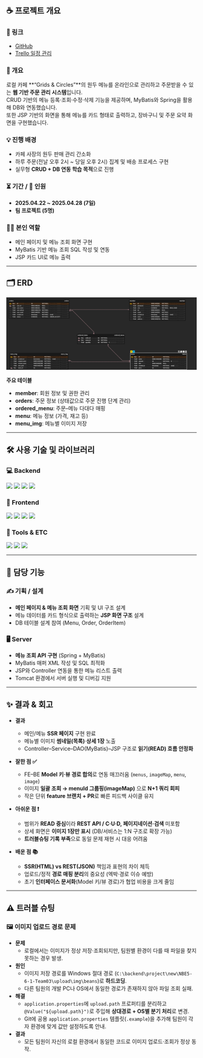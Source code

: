 ## ☕ 프로젝트 개요

### 🔗 링크  
- [GitHub](https://github.com/prgrms-be-devcourse/NBE5-6-1-Team03)  
- [Trello 일정 관리](https://trello.com/b/itm14CbP/nbe5-6-1)

### 📝 개요  
로컬 카페 **“Grids & Circles”**의 원두 메뉴를 온라인으로 관리하고 주문받을 수 있는 **웹 기반 주문 관리 시스템**입니다.  
CRUD 기반의 메뉴 등록·조회·수정·삭제 기능을 제공하며, MyBatis와 Spring을 활용해 DB와 연동했습니다.  
또한 JSP 기반의 화면을 통해 메뉴를 카드 형태로 출력하고, 장바구니 및 주문 요약 화면을 구현했습니다.

### 💡 진행 배경  
- 카페 사장의 원두 판매 관리 간소화  
- 하루 주문(전날 오후 2시 ~ 당일 오후 2시) 집계 및 배송 프로세스 구현  
- 실무형 **CRUD + DB 연동 학습 목적**으로 진행  

### ⏳ 기간 / 👥 인원  
- **2025.04.22 ~ 2025.04.28 (7일)**  
- **팀 프로젝트 (5명)**  

### 👨‍💻 본인 역할  
- 메인 페이지 및 메뉴 조회 화면 구현  
- MyBatis 기반 메뉴 조회 SQL 작성 및 연동  
- JSP 카드 UI로 메뉴 출력

---

## 🗂️ ERD

![ERD 다이어그램](images/ERD.png)

**주요 테이블**
- **member**: 회원 정보 및 권한 관리
- **orders**: 주문 정보 (상태값으로 주문 진행 단계 관리)
- **ordered_menu**: 주문–메뉴 다대다 매핑
- **menu**: 메뉴 정보 (가격, 재고 등)
- **menu_img**: 메뉴별 이미지 저장

---

## 🛠️ 사용 기술 및 라이브러리

### 💻 Backend  
<p>
  <img src="https://img.shields.io/badge/Java-007396?style=flat&logo=openjdk&logoColor=white"/>
  <img src="https://img.shields.io/badge/Spring-6DB33F?style=flat&logo=spring&logoColor=white"/>
  <img src="https://img.shields.io/badge/MyBatis-005B9F?style=flat"/>
  <img src="https://img.shields.io/badge/MySQL-4479A1?style=flat&logo=mysql&logoColor=white"/>
</p>

### 🎨 Frontend  
<p>
  <img src="https://img.shields.io/badge/HTML5-E34F26?style=flat&logo=html5&logoColor=white"/>
  <img src="https://img.shields.io/badge/CSS3-1572B6?style=flat&logo=css3&logoColor=white"/>
  <img src="https://img.shields.io/badge/JavaScript-F7DF1E?style=flat&logo=javascript&logoColor=black"/>
  <img src="https://img.shields.io/badge/JSP-007396?style=flat"/>
</p>

### 🧰 Tools & ETC  
<p>
  <img src="https://img.shields.io/badge/IntelliJ%20IDEA-000000?style=flat&logo=intellijidea&logoColor=white"/>
  <img src="https://img.shields.io/badge/Apache%20Tomcat-F8DC75?style=flat&logo=apachetomcat&logoColor=black"/>
  <img src="https://img.shields.io/badge/GitHub-181717?style=flat&logo=github&logoColor=white"/>
</p>

---

## 📌 담당 기능

### ✍️ 기획 / 설계
- **메인 페이지 & 메뉴 조회 화면** 기획 및 UI 구조 설계  
- 메뉴 데이터를 카드 형식으로 출력하는 **JSP 화면 구조** 설계  
- DB 테이블 설계 참여 (Menu, Order, OrderItem)  

### 🖥️ Server
- **메뉴 조회 API 구현** (Spring + MyBatis)  
- MyBatis 매퍼 XML 작성 및 SQL 최적화  
- JSP와 Controller 연동을 통한 메뉴 리스트 출력  
- Tomcat 환경에서 서버 실행 및 디버깅 지원

---

## ✨ 결과 & 회고

- **결과**  
  - 메인/메뉴 **SSR 페이지** 구현 완료  
  - 메뉴별 이미지 **썸네일(목록)**·**상세 1장** 노출  
  - Controller–Service–DAO(MyBatis)–JSP 구조로 **읽기(READ) 흐름 안정화**

- **잘한 점 ✅**  
  - FE–BE **Model 키·뷰 경로 합의**로 연동 매끄러움 (`menus`, `imageMap`, `menu`, `image`)  
  - 이미지 **일괄 조회 → menuId 그룹핑(imageMap)** 으로 **N+1 쿼리 회피**  
  - 작은 단위 **feature 브랜치 + PR**로 빠른 피드백 사이클 유지

- **아쉬운 점 ❗**  
  - 범위가 **READ 중심**이라 **REST API / C·U·D, 페이지네이션·검색** 미포함  
  - 상세 화면은 **이미지 1장만 표시** (DB/서비스는 1:N 구조로 확장 가능)  
  - **트러블슈팅 기록 부족**으로 동일 문제 재현 시 대응 어려움

- **배운 점 📚**  
  - **SSR(HTML) vs REST(JSON)** 책임과 표현의 차이 체득  
  - 업로드/정적 **경로 매핑 분리**의 중요성 (엑박·경로 이슈 예방)  
  - 초기 **인터페이스 문서화**(Model 키/뷰 경로)가 협업 비용을 크게 줄임

---

## ⚠️ 트러블 슈팅

### 🖼️ 이미지 업로드 경로 문제
- **문제**  
  - 로컬에서는 이미지가 정상 저장·조회되지만, 팀원별 환경이 다를 때 파일을 찾지 못하는 경우 발생.
- **원인**  
  - 이미지 저장 경로를 Windows 절대 경로
    (`C:\backend\project\new\NBE5-6-1-Team03\upload\img\beans`)로 **하드코딩**.  
  - 다른 팀원의 개발 PC나 OS에서 동일한 경로가 존재하지 않아 파일 조회 실패.
- **해결**  
  - `application.properties`에 `upload.path` 프로퍼티를 분리하고  
    `@Value("${upload.path}")`로 주입해 **상대경로 + OS별 분기 처리**로 변경.  
  - Git에 공용 `application.properties` 템플릿(`.example`)을 추가해 팀원이 각자 환경에 맞게 값만 설정하도록 안내.
- **결과**  
  - 모든 팀원이 자신의 로컬 환경에서 동일한 코드로 이미지 업로드·조회가 정상 동작.
